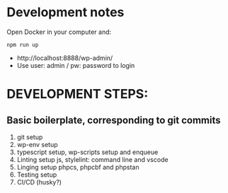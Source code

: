# Development notes

Open Docker in your computer and:

```
npm run up
```

-   http://localhost:8888/wp-admin/
-   Use user: admin / pw: password to login

# DEVELOPMENT STEPS:

## Basic boilerplate, corresponding to git commits

1. git setup
2. wp-env setup
3. typescript setup, wp-scripts setup and enqueue
4. Linting setup js, stylelint: command line and vscode
5. Linging setup phpcs, phpcbf and phpstan
6. Testing setup
7. CI/CD (husky?)
